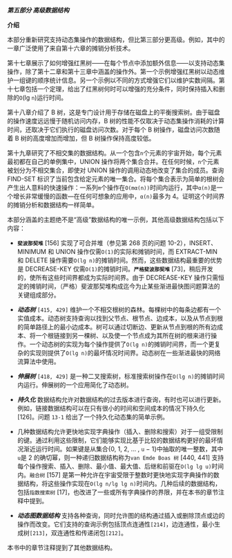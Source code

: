***第五部分    高级数据结构***

**介绍**

本部分重新研究支持动态集操作的数据结构，但比第三部分更高级。例如，其中的一章广泛使用了来自第十六章的摊销分析技术。

第十七章展示了如何增强红黑树——在每个节点中添加额外信息——以支持动态集操作，除了第十二章和第十三章中涵盖的操作外。第一个示例增强红黑树以动态维护一组键的顺序统计信息。另一个示例以不同的方式增强它们以维护实数间隔。第十七章包括一个定理，给出了红黑树何时可以增强的充分条件，同时保持插入和删除的`O`(lg `n`)运行时间。  

第十八章介绍了 B 树，这是专门设计用于存储在磁盘上的平衡搜索树。由于磁盘的操作速度远远慢于随机访问内存，B 树的性能不仅取决于动态集操作消耗的计算时间，还取决于它们执行的磁盘访问次数。对于每个 B 树操作，磁盘访问次数随着 B 树的高度增加而增加，但 B 树操作保持高度较低。

第十九章研究了不相交集的数据结构。从一个包含`n`个元素的宇宙开始，每个元素最初都在自己的单例集中，UNION 操作将两个集合合并。在任何时候，`n`个元素被划分为不相交集合，即使对 UNION 操作的调用动态地改变了集合的成员。查询 FIND-SET 标识了当前包含给定元素的唯一集合。将每个集合表示为简单的根树会产生出人意料的快速操作：一系列`m`个操作在`O(mα(n))`时间内运行，其中`α(n)`是一个增长非常缓慢的函数—在任何可想象的应用中，`α(n)`最多为 4。证明这个时间界的摊销分析和数据结构一样简单。

本部分涵盖的主题绝不是“高级”数据结构的唯一示例，其他高级数据结构包括以下内容：

+   **`斐波那契堆`** [156] 实现了可合并堆（参见第 268 页的问题 10-2），INSERT、MINIMUM 和 UNION 操作仅需`O(1)`的实际和摊销时间，而 EXTRACT-MIN 和 DELETE 操作需要`O(lg n)`的摊销时间。然而，这些数据结构最重要的优势是 DECREASE-KEY 仅需`O(1)`的摊销时间。**`严格斐波那契堆`** [73]，稍后开发的，使所有这些时间界都成为实际时间界。由于 DECREASE-KEY 操作只需恒定的摊销时间，（严格）斐波那契堆构成迄今为止某些渐进最快图问题算法的关键组成部分。

+   ***动态树*** `[415, 429]` 维护一个不相交根树的森林。每棵树中的每条边都有一个实值成本。动态树支持查询以找到父节点、根节点、边成本，以及从节点到根的简单路径上的最小边成本。树可以通过切断边、更新从节点到根的所有边成本、将一个根链接到另一棵树、以及使一个节点成为其所在树的根来进行操作。一个动态树的实现为每个操作提供了`O(lg n)`的摊销时间界，而一个更复杂的实现则提供了`O(lg n)`的最坏情况时间界。动态树在一些渐进最快的网络流算法中使用。

+   ***伸展树*** `[418, 429]` 是一种二叉搜索树，标准搜索树操作在`O(lg n)`的摊销时间内运行。伸展树的一个应用简化了动态树。

+   ***持久化*** 数据结构允许对数据结构的过去版本进行查询，有时也可以进行更新。例如，链接数据结构可以在只有很小的时间和空间成本的情况下持久化[126]。问题 `13-1` 给出了一个持久化动态集的简单示例。

+   几种数据结构允许更快地实现字典操作（插入、删除和搜索）对于一组受限制的键。通过利用这些限制，它们能够实现比基于比较的数据结构更好的最坏情况渐近运行时间。如果键是从集合{0, 1, 2, … , `u` − 1}中抽取的唯一整数，其中`u`是 2 的确切幂，则一种递归数据结构称为`van Emde Boas 树` [440, 441] 支持每个操作搜索、插入、删除、最小值、最大值、后继和前驱在`O(lg lg u)`时间内。`融合树` [157] 是第一种允许在宇宙受限于整数时更快地实现字典操作的数据结构，将这些操作实现在`O(lg n/lg lg n)`时间内。几种后续的数据结构，包括`指数搜索树` [17]，也改进了一些或所有字典操作的界限，并在本书的章节注释中提到。  

+   ***动态图数据结构*** 支持各种查询，同时允许图的结构通过插入或删除顶点或边的操作而改变。它们支持的查询示例包括顶点连通性`[214]`，边连通性，最小生成树`[213]`，双连通性和传递闭包`[212]`。

本书中的章节注释提到了其他数据结构。
